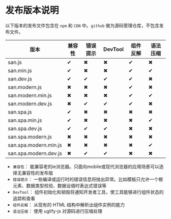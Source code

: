 # 发布版本说明

以下版本的发布文件包含在 `npm` 和 `CDN` 中。`github` 做为源码管理仓库，不包含发布文件。

| 版本                  | 兼容性 | 错误提示 | DevTool | 组件反解 | 语法压缩 |
| --------------------- | ------ | -------- | ------- | -------- | -------- |
| san.js                | ✔     | ✖       | ✖      | ✔       | ✖       |
| san.min.js            | ✔     | ✖       | ✖      | ✔       | ✔       |
| san.dev.js            | ✔     | ✔       | ✔      | ✔       | ✖       |
| san.modern.js         | ✖     | ✖       | ✖      | ✔       | ✖       |
| san.modern.min.js     | ✖     | ✖       | ✖      | ✔       | ✔       |
| san.modern.dev.js     | ✖     | ✔       | ✔      | ✔       | ✖       |
| san.spa.js            | ✔     | ✖       | ✖      | ✖       | ✖       |
| san.spa.min.js        | ✔     | ✖       | ✖      | ✖       | ✔       |
| san.spa.dev.js        | ✔     | ✔       | ✔      | ✖       | ✖       |
| san.spa.modern.js     | ✖     | ✖       | ✖      | ✖       | ✖       |
| san.spa.modern.min.js | ✖     | ✖       | ✖      | ✖       | ✔       |
| san.spa.modern.dev.js | ✖     | ✔       | ✔      | ✖       | ✖       |

- `兼容性`： 能兼容老的ie浏览器。只面向mobile或现代浏览器的应用场景可以选择无兼容性的发布版
- `错误提示`： 一些编译或运行时的错误信息将抛出异常。比如模板只允许一个根元素、数据类型校验、数据设值时表达式错误等
- `DevTool`： 组件初始化和销毁将通知开发者工具，使工具能够进行组件状态的追踪和查看
- `组件反解`： 从现有的 HTML 结构中解析出组件实例的能力
- `语法压缩`： 使用 uglify-js 对源码进行压缩处理
